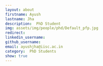 ```yaml
---
layout: about
firstname: Ayush
lastname: Jha
description:  PhD Student
img: assets/img/people/phd/Default_pfp.jpg
redirect: 
linkedin_username: 
github_username: 
email: ayushjha@iisc.ac.in
category:  PhD Students
show: true
---
```

